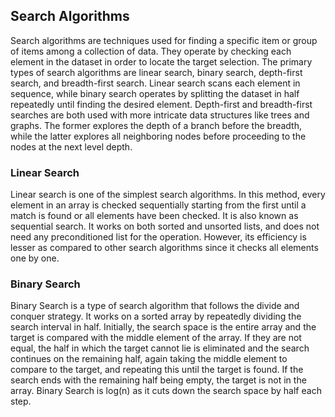 ## Search Algorithms
Search algorithms are techniques used for finding a specific item or group of items among a collection of data. They operate by checking each element in the dataset in order to locate the target selection. The primary types of search algorithms are linear search, binary search, depth-first search, and breadth-first search. Linear search scans each element in sequence, while binary search operates by splitting the dataset in half repeatedly until finding the desired element. Depth-first and breadth-first searches are both used with more intricate data structures like trees and graphs. The former explores the depth of a branch before the breadth, while the latter explores all neighboring nodes before proceeding to the nodes at the next level depth.

### Linear Search
Linear search is one of the simplest search algorithms. In this method, every element in an array is checked sequentially starting from the first until a match is found or all elements have been checked. It is also known as sequential search. It works on both sorted and unsorted lists, and does not need any preconditioned list for the operation. However, its efficiency is lesser as compared to other search algorithms since it checks all elements one by one.

### Binary Search
Binary Search is a type of search algorithm that follows the divide and conquer strategy. It works on a sorted array by repeatedly dividing the search interval in half. Initially, the search space is the entire array and the target is compared with the middle element of the array. If they are not equal, the half in which the target cannot lie is eliminated and the search continues on the remaining half, again taking the middle element to compare to the target, and repeating this until the target is found. If the search ends with the remaining half being empty, the target is not in the array. Binary Search is log(n) as it cuts down the search space by half each step.

